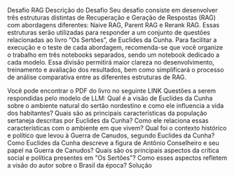 Desafio RAG
Descrição do Desafio
Seu desafio consiste em desenvolver três estruturas distintas de Recuperação e Geração de Respostas (RAG) com abordagens diferentes: Naive RAG, Parent RAG e Rerank RAG. Essas estruturas serão utilizadas para responder a um conjunto de questões relacionadas ao livro “Os Sertões”, de Euclides da Cunha.
Para facilitar a execução e o teste de cada abordagem, recomenda-se que você organize o trabalho em três notebooks separados, sendo um notebook dedicado a cada modelo. Essa divisão permitirá maior clareza no desenvolvimento, treinamento e avaliação dos resultados, bem como simplificará o processo de análise comparativa entre as diferentes estruturas de RAG.

Você pode encontrar o PDF do livro no seguinte LINK
Questões a serem respondidas pelo modelo de LLM:
Qual é a visão de Euclides da Cunha sobre o ambiente natural do sertão nordestino e como ele influencia a vida dos habitantes?
Quais são as principais características da população sertaneja descritas por Euclides da Cunha? Como ele relaciona essas características com o ambiente em que vivem?
Qual foi o contexto histórico e político que levou à Guerra de Canudos, segundo Euclides da Cunha?
Como Euclides da Cunha descreve a figura de Antônio Conselheiro e seu papel na Guerra de Canudos?
Quais são os principais aspectos da crítica social e política presentes em "Os Sertões"? Como esses aspectos refletem a visão do autor sobre o Brasil da época?
Solução
